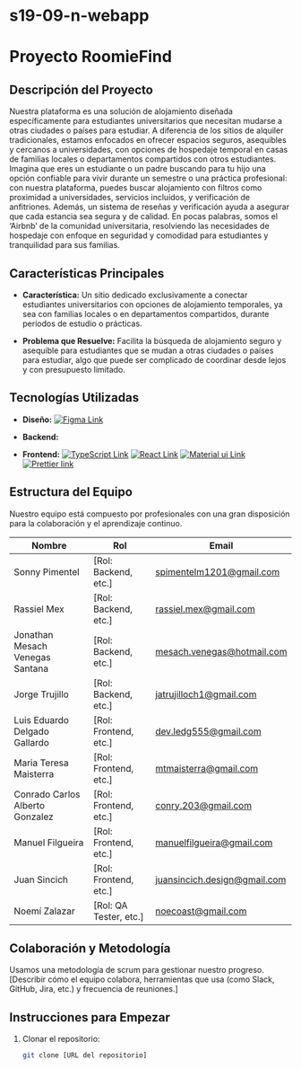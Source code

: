 # s19-09-n-webapp

# Proyecto RoomieFind

## Descripción del Proyecto

Nuestra plataforma es una solución de alojamiento diseñada específicamente para estudiantes universitarios que necesitan mudarse a otras ciudades o países para estudiar. A diferencia de los sitios de alquiler tradicionales, estamos enfocados en ofrecer espacios seguros, asequibles y cercanos a universidades, con opciones de hospedaje temporal en casas de familias locales o departamentos compartidos con otros estudiantes.
Imagina que eres un estudiante o un padre buscando para tu hijo una opción confiable para vivir durante un semestre o una práctica profesional: con nuestra plataforma, puedes buscar alojamiento con filtros como proximidad a universidades, servicios incluidos, y verificación de anfitriones. Además, un sistema de reseñas y verificación ayuda a asegurar que cada estancia sea segura y de calidad.
En pocas palabras, somos el ‘Airbnb’ de la comunidad universitaria, resolviendo las necesidades de hospedaje con enfoque en seguridad y comodidad para estudiantes y tranquilidad para sus familias.

## Características Principales
- **Característica:** Un sitio dedicado exclusivamente a conectar estudiantes universitarios con opciones de alojamiento temporales, ya sea con familias locales o en departamentos compartidos, durante periodos de estudio o prácticas.

- **Problema que Resuelve:** Facilita la búsqueda de alojamiento seguro y asequible para estudiantes que se mudan a otras ciudades o países para estudiar, algo que puede ser complicado de coordinar desde lejos y con presupuesto limitado. 
  
## Tecnologías Utilizadas
- **Diseño:** 
[![Figma Link](https://img.shields.io/badge/Figma-F24E1E?style=for-the-badge&logo=figma&logoColor=white 'Figma Link')](https://www.figma.com/files/recents-and-sharing?fuid=1121329785337751851)

- **Backend:**



- **Frontend:**
[![TypeScript Link](https://img.shields.io/badge/TypeScript-007ACC?style=for-the-badge&logo=typescript&logoColor=white 'TypeScript Link')](https://www.typescriptlang.org/)
[![React Link](https://img.shields.io/badge/React-20232A?style=for-the-badge&logo=react&logoColor=61DAFB 'React Link')](https://react.dev/)
[![Material ui Link]([https://img.shields.io/badge/Material_ui?style=for-the-badge&logo=Material_UI&logoColor=white 'Material UI Link')](https://mui.com/material-ui/all-components/)
 [![Prettier link](https://img.shields.io/badge/prettier-1A2C34?style=for-the-badge&logo=prettier&logoColor=F7BA3E 'Prettier Link')](https://prettier.io/)
  
## Estructura del Equipo
Nuestro equipo está compuesto por profesionales con una gran disposición para la colaboración y el aprendizaje continuo.

| Nombre             | Rol                 | Email                              |
|--------------------|---------------------|-----------------------------------------------|
| Sonny Pimentel     | [Rol: Backend, etc.] | spimentelm1201@gmail.com            |
| Rassiel Mex        | [Rol:  Backend, etc.] | rassiel.mex@gmail.com            |
| Jonathan Mesach Venegas Santana       | [Rol:  Backend, etc.] | mesach.venegas@hotmail.com           |
| Jorge Trujillo         | [Rol: Backend, etc.] | jatrujilloch1@gmail.com           |
| Luis Eduardo Delgado Gallardo         | [Rol: Frontend, etc.] | dev.ledg555@gmail.com            |
| Maria Teresa Maisterra         | [Rol: Frontend, etc.] | mtmaisterra@gmail.com           |
| Conrado Carlos Alberto Gonzalez         | [Rol: Frontend, etc.] | conry.203@gmail.com           |
| Manuel Filgueira         | [Rol: Frontend,  etc.] | manuelfilgueira@gmail.com           |
| Juan Sincich         | [Rol: Frontend, etc.] | juansincich.design@gmail.com            |
| Noemí Zalazar         | [Rol: QA Tester, etc.] | noecoast@gmail.com            |



## Colaboración y Metodología
Usamos una metodología de scrum para gestionar nuestro progreso. [Describir cómo el equipo colabora, herramientas que usa (como Slack, GitHub, Jira, etc.) y frecuencia de reuniones.]



## Instrucciones para Empezar
1. Clonar el repositorio:
   ```bash
   git clone [URL del repositorio]
